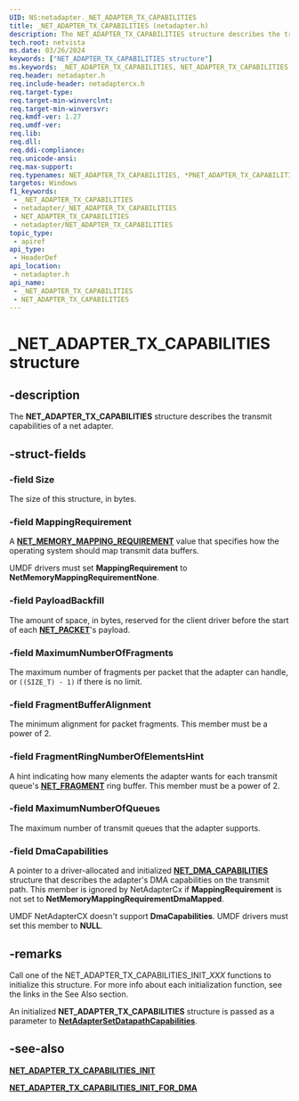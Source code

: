 ```yaml
---
UID: NS:netadapter._NET_ADAPTER_TX_CAPABILITIES
title: _NET_ADAPTER_TX_CAPABILITIES (netadapter.h)
description: The NET_ADAPTER_TX_CAPABILITIES structure describes the transmit capabilities of a net adapter.
tech.root: netvista
ms.date: 03/26/2024
keywords: ["NET_ADAPTER_TX_CAPABILITIES structure"]
ms.keywords: _NET_ADAPTER_TX_CAPABILITIES, NET_ADAPTER_TX_CAPABILITIES, *PNET_ADAPTER_TX_CAPABILITIES,
req.header: netadapter.h
req.include-header: netadaptercx.h
req.target-type: 
req.target-min-winverclnt: 
req.target-min-winversvr: 
req.kmdf-ver: 1.27
req.umdf-ver: 
req.lib: 
req.dll: 
req.ddi-compliance: 
req.unicode-ansi: 
req.max-support: 
req.typenames: NET_ADAPTER_TX_CAPABILITIES, *PNET_ADAPTER_TX_CAPABILITIES
targetos: Windows
f1_keywords:
 - _NET_ADAPTER_TX_CAPABILITIES
 - netadapter/_NET_ADAPTER_TX_CAPABILITIES
 - NET_ADAPTER_TX_CAPABILITIES
 - netadapter/NET_ADAPTER_TX_CAPABILITIES
topic_type:
 - apiref
api_type:
 - HeaderDef
api_location:
 - netadapter.h
api_name:
 - _NET_ADAPTER_TX_CAPABILITIES
 - NET_ADAPTER_TX_CAPABILITIES
---
```


# _NET_ADAPTER_TX_CAPABILITIES structure


## -description

The **NET_ADAPTER_TX_CAPABILITIES** structure describes the transmit capabilities of a net adapter.

## -struct-fields

### -field Size

The size of this structure, in bytes.

### -field MappingRequirement

A [**NET_MEMORY_MAPPING_REQUIREMENT**](ne-netadapter-_net_memory_mapping_requirement.md) value that specifies how the operating system should map transmit data buffers. 

UMDF drivers must set **MappingRequirement** to **NetMemoryMappingRequirementNone**.

### -field PayloadBackfill

The amount of space, in bytes, reserved for the client driver before the start of each [**NET_PACKET**](../packet/ns-packet-_net_packet.md)'s payload.

### -field MaximumNumberOfFragments

The maximum number of fragments per packet that the adapter can handle, or `((SIZE_T) - 1)` if there is no limit.

### -field FragmentBufferAlignment

The minimum alignment for packet fragments. This member must be a power of 2.

### -field FragmentRingNumberOfElementsHint

A hint indicating how many elements the adapter wants for each transmit queue's [**NET_FRAGMENT**](../fragment/ns-fragment-_net_fragment.md) ring buffer. This member must be a power of 2.

### -field MaximumNumberOfQueues

The maximum number of transmit queues that the adapter supports.

### -field DmaCapabilities

A pointer to a driver-allocated and initialized [**NET_DMA_CAPABILITIES**](ns-netadapter-_net_adapter_dma_capabilities.md) structure that describes the adapter's DMA capabilities on the transmit path. This member is ignored by NetAdapterCx if **MappingRequirement** is not set to **NetMemoryMappingRequirementDmaMapped**.

UMDF NetAdapterCX doesn't support **DmaCapabilities**. UMDF drivers must set this member to **NULL**.

## -remarks

Call one of the NET_ADAPTER_TX_CAPABILITIES_INIT_*XXX* functions to initialize this structure. For more info about each initialization function, see the links in the See Also section. 

An initialized **NET_ADAPTER_TX_CAPABILITIES** structure is passed as a parameter to [**NetAdapterSetDatapathCapabilities**](nf-netadapter-netadaptersetdatapathcapabilities.md).

## -see-also

[**NET_ADAPTER_TX_CAPABILITIES_INIT**](nf-netadapter-net_adapter_tx_capabilities_init.md)

[**NET_ADAPTER_TX_CAPABILITIES_INIT_FOR_DMA**](nf-netadapter-net_adapter_tx_capabilities_init_for_dma.md)

